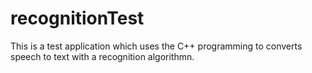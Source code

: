 # recognitionTest
This is a test application  which uses the   C++ programming   to  converts  speech  to  text  with  a recognition  algorithmn.
